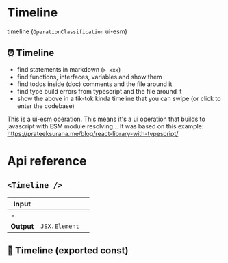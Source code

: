 # Timeline

timeline (`OperationClassification` ui-esm)


## ⏰ Timeline

- find statements in markdown (`> xxx`)
- find functions, interfaces, variables and show them
- find todos inside (doc) comments and the file around it
- find type build errors from typescript and the file around it
- show the above in a tik-tok kinda timeline that you can swipe (or click to enter the codebase)

This is a ui-esm operation. This means it's a ui operation that builds to javascript with ESM module resolving... It was based on this example: https://prateeksurana.me/blog/react-library-with-typescript/




# Api reference

## `<Timeline />`

| Input      |    |    |
| ---------- | -- | -- |
| - | | |
| **Output** | `JSX.Element`   |    |



## 📄 Timeline (exported const)

